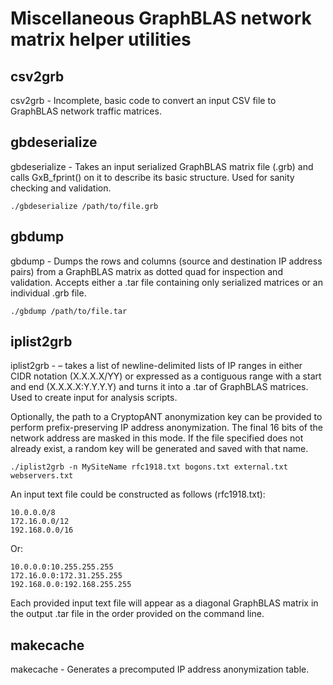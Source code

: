 # Miscellaneous GraphBLAS network matrix helper utilities

## csv2grb 
csv2grb - Incomplete, basic code to convert an input CSV file to GraphBLAS network traffic matrices.  

## gbdeserialize
gbdeserialize - Takes an input serialized GraphBLAS matrix file (.grb) and calls GxB_fprint() on it 
to describe its basic structure.  Used for sanity checking and validation.

    ./gbdeserialize /path/to/file.grb

## gbdump
gbdump - Dumps the rows and columns (source and destination IP address pairs) from a GraphBLAS matrix 
as dotted quad for inspection and validation.  Accepts either a .tar file containing only serialized matrices
or an individual .grb file.

    ./gbdump /path/to/file.tar

## iplist2grb
iplist2grb - – takes a list of newline-delimited lists of IP ranges in either CIDR notation (X.X.X.X/YY) 
or expressed as a contiguous range with a start and end (X.X.X.X:Y.Y.Y.Y) and turns it into a .tar of 
GraphBLAS matrices.  Used to create input for analysis scripts.

Optionally, the path to a CryptopANT anonymization key can be provided to perform prefix-preserving
IP address anonymization.  The final 16 bits of the network address are masked in this mode.  If the
file specified does not already exist, a random key will be generated and saved with that name.

    ./iplist2grb -n MySiteName rfc1918.txt bogons.txt external.txt webservers.txt

An input text file could be constructed as follows (rfc1918.txt):

    10.0.0.0/8
    172.16.0.0/12
    192.168.0.0/16

Or:

    10.0.0.0:10.255.255.255
    172.16.0.0:172.31.255.255
    192.168.0.0:192.168.255.255

Each provided input text file will appear as a diagonal GraphBLAS matrix in the output .tar file in the
order provided on the command line.

## makecache
makecache - Generates a precomputed IP address anonymization table.

